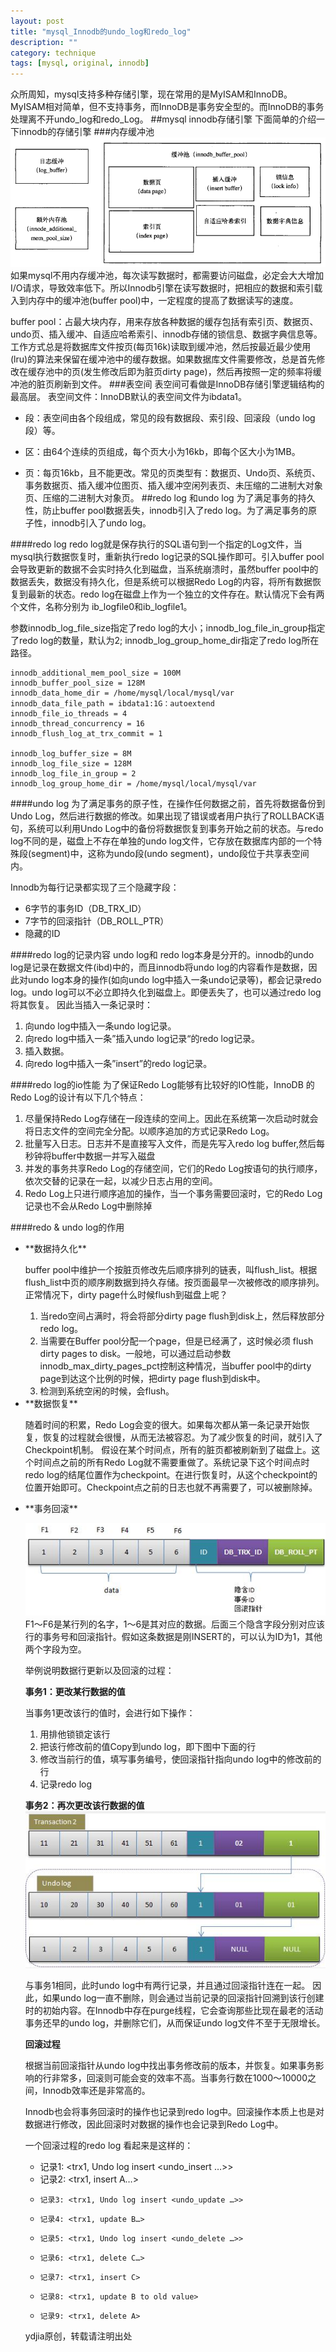 ```yaml
---
layout: post
title: "mysql_Innodb的undo_log和redo_log"
description: ""
category: technique
tags: [mysql, original, innodb]
---
```

众所周知，mysql支持多种存储引擎，现在常用的是MyISAM和InnoDB。MyISAM相对简单，但不支持事务，而InnoDB是事务安全型的。而InnoDB的事务处理离不开undo_log和redo_Log。
##mysql innodb存储引擎
下面简单的介绍一下innodb的存储引擎
###内存缓冲池
![buffer pool](/assets/images/mysql_undo_redo/bufferpool.png)
如果mysql不用内存缓冲池，每次读写数据时，都需要访问磁盘，必定会大大增加I/O请求，导致效率低下。所以Innodb引擎在读写数据时，把相应的数据和索引载入到内存中的缓冲池(buffer pool)中，一定程度的提高了数据读写的速度。

buffer pool：占最大块内存，用来存放各种数据的缓存包括有索引页、数据页、undo页、插入缓冲、自适应哈希索引、innodb存储的锁信息、数据字典信息等。工作方式总是将数据库文件按页(每页16k)读取到缓冲池，然后按最近最少使用(lru)的算法来保留在缓冲池中的缓存数据。如果数据库文件需要修改，总是首先修改在缓存池中的页(发生修改后即为脏页dirty page)，然后再按照一定的频率将缓冲池的脏页刷新到文件。
###表空间
表空间可看做是InnoDB存储引擎逻辑结构的最高层。 表空间文件：InnoDB默认的表空间文件为ibdata1。

- 段：表空间由各个段组成，常见的段有数据段、索引段、回滚段（undo log段）等。 

- 区：由64个连续的页组成，每个页大小为16kb，即每个区大小为1MB。 

- 页：每页16kb，且不能更改。常见的页类型有：数据页、Undo页、系统页、事务数据页、插入缓冲位图页、插入缓冲空闲列表页、未压缩的二进制大对象页、压缩的二进制大对象页。
##redo log 和undo log
为了满足事务的持久性，防止buffer pool数据丢失，innodb引入了redo log。为了满足事务的原子性，innodb引入了undo log。

####redo log
redo log就是保存执行的SQL语句到一个指定的Log文件，当mysql执行数据恢复时，重新执行redo log记录的SQL操作即可。引入buffer pool会导致更新的数据不会实时持久化到磁盘，当系统崩溃时，虽然buffer pool中的数据丢失，数据没有持久化，但是系统可以根据Redo Log的内容，将所有数据恢复到最新的状态。redo log在磁盘上作为一个独立的文件存在。默认情况下会有两个文件，名称分别为 ib_logfile0和ib_logfile1。

参数innodb_log_file_size指定了redo log的大小；innodb_log_file_in_group指定了redo log的数量，默认为2; innodb_log_group_home_dir指定了redo log所在路径。

	innodb_additional_mem_pool_size = 100M
	innodb_buffer_pool_size = 128M
	innodb_data_home_dir = /home/mysql/local/mysql/var
	innodb_data_file_path = ibdata1:1G：autoextend
	innodb_file_io_threads = 4
	innodb_thread_concurrency = 16
	innodb_flush_log_at_trx_commit = 1
	
	innodb_log_buffer_size = 8M
	innodb_log_file_size = 128M
	innodb_log_file_in_group = 2
	innodb_log_group_home_dir = /home/mysql/local/mysql/var

####undo log
为了满足事务的原子性，在操作任何数据之前，首先将数据备份到Undo Log，然后进行数据的修改。如果出现了错误或者用户执行了ROLLBACK语句，系统可以利用Undo Log中的备份将数据恢复到事务开始之前的状态。与redo log不同的是，磁盘上不存在单独的undo log文件，它存放在数据库内部的一个特殊段(segment)中，这称为undo段(undo segment)，undo段位于共享表空间内。

Innodb为每行记录都实现了三个隐藏字段：

- 6字节的事务ID（DB_TRX_ID）
- 7字节的回滚指针（DB_ROLL_PTR）
- 隐藏的ID</li></ul>

####redo log的记录内容
undo log和 redo log本身是分开的。innodb的undo log是记录在数据文件(ibd)中的，而且innodb将undo log的内容看作是数据，因此对undo log本身的操作(如向undo log中插入一条undo记录等)，都会记录redo log。undo log可以不必立即持久化到磁盘上。即便丢失了，也可以通过redo log将其恢复。
因此当插入一条记录时：

1. 向undo log中插入一条undo log记录。
1. 向redo log中插入一条”插入undo log记录“的redo log记录。
1. 插入数据。
1. 向redo log中插入一条”insert”的redo log记录。

####redo log的io性能
为了保证Redo Log能够有比较好的IO性能，InnoDB 的 Redo Log的设计有以下几个特点：

1. 尽量保持Redo Log存储在一段连续的空间上。因此在系统第一次启动时就会将日志文件的空间完全分配。以顺序追加的方式记录Redo Log。
2. 批量写入日志。日志并不是直接写入文件，而是先写入redo log buffer,然后每秒钟将buffer中数据一并写入磁盘
3. 并发的事务共享Redo Log的存储空间，它们的Redo Log按语句的执行顺序，依次交替的记录在一起，以减少日志占用的空间。
4. Redo Log上只进行顺序追加的操作，当一个事务需要回滚时，它的Redo Log记录也不会从Redo Log中删除掉

####redo & undo log的作用

<ul><li> **数据持久化**

buffer pool中维护一个按脏页修改先后顺序排列的链表，叫flush_list。根据flush_list中页的顺序刷数据到持久存储。按页面最早一次被修改的顺序排列。
正常情况下，dirty page什么时候flush到磁盘上呢？

1. 当redo空间占满时，将会将部分dirty page flush到disk上，然后释放部分redo log。
2. 当需要在Buffer pool分配一个page，但是已经满了，这时候必须 flush dirty pages to disk。一般地，可以通过启动参数 innodb_max_dirty_pages_pct控制这种情况，当buffer pool中的dirty page到达这个比例的时候，把dirty page flush到disk中。
3. 检测到系统空闲的时候，会flush。</li>

<li> **数据恢复**

随着时间的积累，Redo Log会变的很大。如果每次都从第一条记录开始恢复，恢复的过程就会很慢，从而无法被容忍。为了减少恢复的时间，就引入了Checkpoint机制。
假设在某个时间点，所有的脏页都被刷新到了磁盘上。这个时间点之前的所有Redo Log就不需要重做了。系统记录下这个时间点时redo log的结尾位置作为checkpoint。在进行恢复时，从这个checkpoint的位置开始即可。Checkpoint点之前的日志也就不再需要了，可以被删除掉。</li>

<li>**事务回滚**

![rollback1](/assets/images/mysql_undo_redo/rollback1.png)
F1～F6是某行列的名字，1～6是其对应的数据。后面三个隐含字段分别对应该行的事务号和回滚指针。假如这条数据是刚INSERT的，可以认为ID为1，其他两个字段为空。

举例说明数据行更新以及回滚的过程：

**事务1：更改某行数据的值**

当事务1更改该行的值时，会进行如下操作：

1. 用排他锁锁定该行
2. 把该行修改前的值Copy到undo log，即下图中下面的行
3. 修改当前行的值，填写事务编号，使回滚指针指向undo log中的修改前的行
4. 记录redo log

**事务2：再次更改该行数据的值**
![rollback2](/assets/images/mysql_undo_redo/rollback2.png)

与事务1相同，此时undo log中有两行记录，并且通过回滚指针连在一起。
因此，如果undo log一直不删除，则会通过当前记录的回滚指针回溯到该行创建时的初始内容。在Innodb中存在purge线程，它会查询那些比现在最老的活动事务还早的undo log，并删除它们，从而保证undo log文件不至于无限增长。

**回滚过程**

根据当前回滚指针从undo log中找出事务修改前的版本，并恢复。如果事务影响的行非常多，回滚则可能会变的效率不高。当事务行数在1000～10000之 间，Innodb效率还是非常高的。

Innodb也会将事务回滚时的操作也记录到redo log中。回滚操作本质上也是对数据进行修改，因此回滚时对数据的操作也会记录到Redo Log中。

一个回滚过程的redo log 看起来是这样的：

- 记录1: <trx1, Undo log insert <undo_insert …>>
- 记录2: <trx1, insert A…>
-     记录3: <trx1, Undo log insert <undo_update …>>
-     记录4: <trx1, update B…>
-     记录5: <trx1, Undo log insert <undo_delete …>>
-     记录6: <trx1, delete C…>
-     记录7: <trx1, insert C>
-     记录8: <trx1, update B to old value>
-     记录9: <trx1, delete A>

</li>

ydjia原创，转载请注明出处
